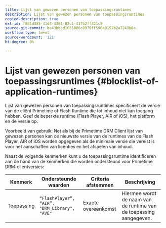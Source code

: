 ```yaml
---
title: Lijst van gewezen personen van toepassingsruntimes
description: Lijst van gewezen personen van toepassingsruntimes
copied-description: true
exl-id: f8d1d385-41d4-4361-82c1-417b2ff421c5
source-git-commit: be43bbbd1051886c8979ff590a3197b2a7249b6a
workflow-type: tm+mt
source-wordcount: '121'
ht-degree: 0%

---
```


# Lijst van gewezen personen van toepassingsruntimes {#blocklist-of-application-runtimes}

Lijst van gewezen personen van toepassingsruntimes specificeert de versie van de cliënt Primetime of Flash Runtime die tot inhoud niet kan toegang hebben. Geef de beperkte runtime (Flash Player, AIR of iOS), het platform en de versie op.

Voorbeeld van gebruik: Net als bij de Primetime DRM Client lijst van gewezen personen kan de nieuwste versie van de runtimes van de Flash Player, AIR of iOS worden opgegeven als de minimale versie die vereist is voor het aanschaffen van licenties en het afspelen van inhoud.

Naast de volgende kenmerken kunt u de toepassingsruntime identificeren aan de hand van de kenmerken die worden ondersteund voor Primetime DRM-clientversies:

| **Kenmerk** | **Ondersteunde waarden** | **Criteria afstemmen** | **Beschrijving** |
|---|---|---|---|
| Toepassing | `“FlashPlayer”, “AIR”, "DRM_Library", "AVE"` | Exacte overeenkomst | Hiermee wordt de naam van de runtime van de toepassing aangegeven. |
